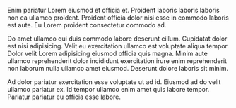Enim pariatur Lorem eiusmod et officia et. Proident laboris laboris laboris non ea ullamco proident. Proident officia dolor nisi esse in commodo laboris est aute. Eu Lorem proident consectetur commodo ad.

Do amet ullamco qui duis commodo labore deserunt cillum. Cupidatat dolor est nisi adipisicing. Velit eu exercitation ullamco est voluptate aliqua tempor. Dolor velit Lorem adipisicing eiusmod officia quis magna. Minim aute ullamco reprehenderit dolor incididunt exercitation irure enim reprehenderit non laborum nulla ullamco amet eiusmod. Deserunt dolore laboris sit minim.

Ad dolor pariatur exercitation esse voluptate ut ad id. Eiusmod ad do velit ullamco pariatur ex. Id tempor ullamco enim amet quis labore tempor. Pariatur pariatur eu officia esse labore.